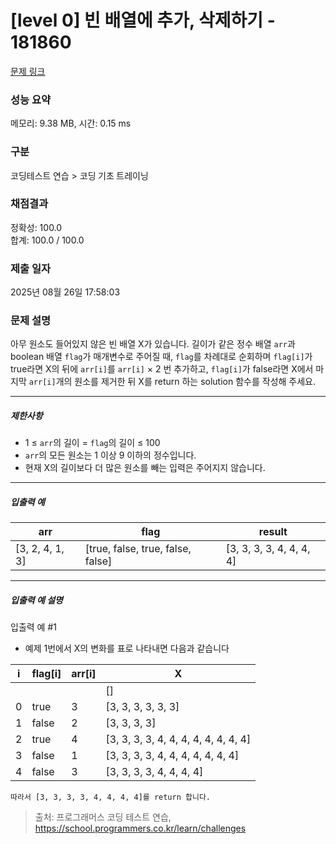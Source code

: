 # [level 0] 빈 배열에 추가, 삭제하기 - 181860 

[문제 링크](https://school.programmers.co.kr/learn/courses/30/lessons/181860) 

### 성능 요약

메모리: 9.38 MB, 시간: 0.15 ms

### 구분

코딩테스트 연습 > 코딩 기초 트레이닝

### 채점결과

정확성: 100.0<br/>합계: 100.0 / 100.0

### 제출 일자

2025년 08월 26일 17:58:03

### 문제 설명

<p>아무 원소도 들어있지 않은 빈 배열 X가 있습니다. 길이가 같은 정수 배열 <code>arr</code>과 boolean 배열 <code>flag</code>가 매개변수로 주어질 때, <code>flag</code>를 차례대로 순회하며 <code>flag[i]</code>가 true라면 X의 뒤에 <code>arr[i]</code>를 <code>arr[i]</code> × 2 번 추가하고, <code>flag[i]</code>가 false라면 X에서 마지막 <code>arr[i]</code>개의 원소를 제거한 뒤 X를 return 하는 solution 함수를 작성해 주세요.</p>

<hr>

<h5>제한사항</h5>

<ul>
<li>1 ≤ <code>arr</code>의 길이 = <code>flag</code>의 길이 ≤ 100</li>
<li><code>arr</code>의 모든 원소는 1 이상 9 이하의 정수입니다.</li>
<li>현재 X의 길이보다 더 많은 원소를 빼는 입력은 주어지지 않습니다.</li>
</ul>

<hr>

<h5>입출력 예</h5>
<table class="table">
        <thead><tr>
<th>arr</th>
<th>flag</th>
<th>result</th>
</tr>
</thead>
        <tbody><tr>
<td>[3, 2, 4, 1, 3]</td>
<td>[true, false, true, false, false]</td>
<td>[3, 3, 3, 3, 4, 4, 4, 4]</td>
</tr>
</tbody>
      </table>
<hr>

<h5>입출력 예 설명</h5>

<p>입출력 예 #1</p>

<ul>
<li>예제 1번에서 X의 변화를 표로 나타내면 다음과 같습니다</li>
</ul>
<table class="table">
        <thead><tr>
<th>i</th>
<th>flag[i]</th>
<th>arr[i]</th>
<th>X</th>
</tr>
</thead>
        <tbody><tr>
<td></td>
<td></td>
<td></td>
<td>[]</td>
</tr>
<tr>
<td>0</td>
<td>true</td>
<td>3</td>
<td>[3, 3, 3, 3, 3, 3]</td>
</tr>
<tr>
<td>1</td>
<td>false</td>
<td>2</td>
<td>[3, 3, 3, 3]</td>
</tr>
<tr>
<td>2</td>
<td>true</td>
<td>4</td>
<td>[3, 3, 3, 3, 4, 4, 4, 4, 4, 4, 4, 4]</td>
</tr>
<tr>
<td>3</td>
<td>false</td>
<td>1</td>
<td>[3, 3, 3, 3, 4, 4, 4, 4, 4, 4, 4]</td>
</tr>
<tr>
<td>4</td>
<td>false</td>
<td>3</td>
<td>[3, 3, 3, 3, 4, 4, 4, 4]</td>
</tr>
</tbody>
      </table><div class="highlight"><pre class="codehilite"><code>따라서 [3, 3, 3, 3, 4, 4, 4, 4]를 return 합니다.
</code></pre></div>

> 출처: 프로그래머스 코딩 테스트 연습, https://school.programmers.co.kr/learn/challenges